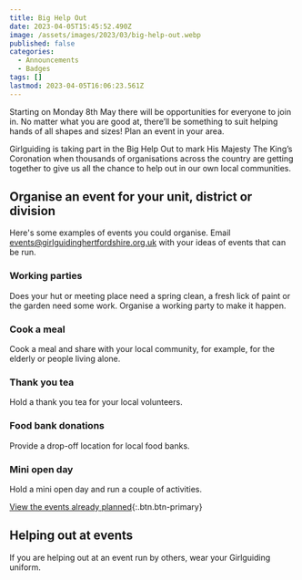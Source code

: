 ```yaml
---
title: Big Help Out
date: 2023-04-05T15:45:52.490Z
image: /assets/images/2023/03/big-help-out.webp
published: false
categories:
  - Announcements
  - Badges
tags: []
lastmod: 2023-04-05T16:06:23.561Z
---
```

Starting on Monday 8th May there will be opportunities for everyone to join in. No matter what you are good at, there’ll be something to suit helping hands of all shapes and sizes! Plan an event in your area.

Girlguiding is taking part in the Big Help Out to mark His Majesty The King’s Coronation when thousands of organisations across the country are getting together to give us all the chance to help out in our own local communities.

## Organise an event for your unit, district or division

Here's some examples of events you could organise. Email <events@girlguidinghertfordshire.org.uk> with your ideas of events that can be run.

### Working parties

Does your hut or meeting place need a spring clean, a fresh lick of paint or the garden need some work. Organise a working party to make it happen.

### Cook a meal

Cook a meal and share with your local community, for example, for the elderly or people living alone.

### Thank you tea

Hold a thank you tea for your local volunteers.

### Food bank donations

Provide a drop-off location for local food banks.

### Mini open day

Hold a mini open day and run a couple of activities.

[View the events already planned](/big-help-out/){:.btn.btn-primary}

## Helping out at events

If you are helping out at an event run by others, wear your Girlguiding uniform.
